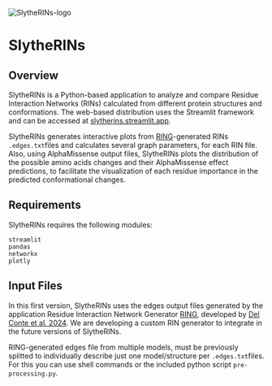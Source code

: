 ![SlytheRINs-logo](SlytheRINs-logo.svg)

# SlytheRINs

## Overview
SlytheRINs is a Python-based application to analyze and compare Residue Interaction Networks (RINs) calculated from different protein structures and conformations. The web-based distribution uses the Streamlit framework and can be accessed at [slytherins.streamlit.app](https://slytherins.streamlit.app). 

SlytheRINs generates interactive plots from [RING](https://ring.biocomputingup.it/)-generated RINs `.edges.txt`files and calculates several graph parameters, for each RIN file. Also, using AlphaMissense output files, SlytheRINs plots the distribution of the possible amino acids changes and their AlphaMissense effect predictions, to facilitate the visualization of each residue importance in the predicted conformational changes.

## Requirements
SlytheRINs requires the following modules:

```
streamlit
pandas
networkx
plotly
```

## Input Files
In this first version, SlytheRINs uses the edges output files generated by the application Residue Interaction Network Generator [RING](https://ring.biocomputingup.it/), developed by [Del Conte et al. 2024](https://academic.oup.com/nar/article/52/W1/W306/7660079). We are developing a custom RIN generator to integrate in the future versions of SlytheRINs.

RING-generated edges file from multiple models, must be previously splitted to individually describe just one model/structure per `.edges.txt`files. For this you can use shell commands or the included python script `pre-processing.py`.


